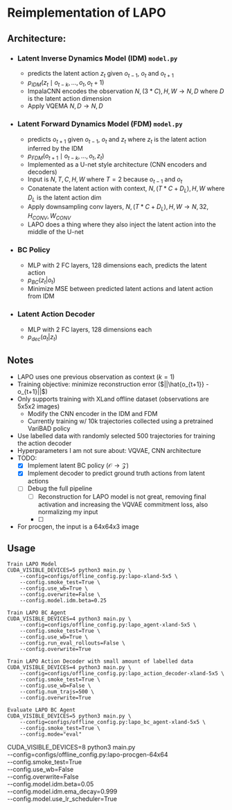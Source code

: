 # Reimplementation of LAPO

## Architecture:
- ### Latent Inverse Dynamics Model (IDM) `model.py`
    - predicts the latent action $z_t$ given $o_{t-1}$, $o_t$ and $o_{t+1}$
    - $p_{IDM}(z_t \mid o_{t-k}, \dots, o_t, o_t+1)$
    - ImpalaCNN encodes the observation $N,(3 * C), H, W \rightarrow N, D$ where $D$ is the latent action dimension
    - Apply VQEMA $N,D \rightarrow N,D$
- ### Latent Forward Dynamics Model (FDM) `model.py`
    - predicts $o_{t+1}$ given $o_{t-1}$, $o_t$ and $z_t$ where $z_t$ is the latent action inferred by the IDM
    - $p_{FDM}(o_{t+1} \mid o_{t-k}, \dots, o_t, z_t)$
    - Implemented as a U-net style architecture (CNN encoders and decoders)
    - Input is $N,T,C,H,W$ where $T=2$ because $o_{t-1}$ and $o_t$
    - Conatenate the latent action with context, $N,(T*C+D_L),H,W$ where $D_L$ is the latent action dim
    - Apply downsampling conv layers, $N,(T*C+D_L),H,W \rightarrow N,32,H_{CONV},W_{CONV}$
    - LAPO does a thing where they also inject the latent action into the middle of the U-net
- ### BC Policy
    - MLP with 2 FC layers, 128 dimensions each, predicts the latent action
    - $p_{BC}(z_t | o_t)$ 
    - Minimize MSE between predicted latent actions and latent action from IDM
- ### Latent Action Decoder 
    - MLP with 2 FC layers, 128 dimensions each
    - $p_{dec}(a_t | z_t)$

## Notes
- LAPO uses one previous observation as context ($k=1$)
- Training objective: minimize reconstruction error ($||\hat{o_{t+1}} - o_{t+1}||$)
- Only supports training with XLand offline dataset (observations are 5x5x2 images)
    - Modify the CNN encoder in the IDM and FDM
    - Currently training w/ 10k trajectories collected using a pretrained VariBAD policy
- Use labelled data with randomly selected 500 trajectories for training the action decoder
- Hyperparameters I am not sure about: VQVAE, CNN architecture
- TODO: 
    - [x] Implement latent BC policy ($\mathcal{O} \rightarrow \mathcal{Z}$)
    - [x] Implement decoder to predict ground truth actions from latent actions
    - [ ] Debug the full pipeline
        - [ ] Reconstruction for LAPO model is not great, removing final activation and increasing the VQVAE commitment loss, also normalizing my input
        - [ ] 
- For procgen, the input is a 64x64x3 image

## Usage
```
Train LAPO Model
CUDA_VISIBLE_DEVICES=5 python3 main.py \
    --config=configs/offline_config.py:lapo-xland-5x5 \
    --config.smoke_test=True \
    --config.use_wb=True \
    --config.overwrite=False \
    --config.model.idm.beta=0.25

Train LAPO BC Agent
CUDA_VISIBLE_DEVICES=4 python3 main.py \
    --config=configs/offline_config.py:lapo_agent-xland-5x5 \
    --config.smoke_test=True \
    --config.use_wb=True \
    --config.run_eval_rollouts=False \
    --config.overwrite=True

Train LAPO Action Decoder with small amount of labelled data
CUDA_VISIBLE_DEVICES=4 python3 main.py \
    --config=configs/offline_config.py:lapo_action_decoder-xland-5x5 \
    --config.smoke_test=True \
    --config.use_wb=False \
    --config.num_trajs=500 \
    --config.overwrite=True

Evaluate LAPO BC Agent
CUDA_VISIBLE_DEVICES=5 python3 main.py \
    --config=configs/offline_config.py:lapo_bc_agent-xland-5x5 \
    --config.smoke_test=True \
    --config.mode="eval"
```

CUDA_VISIBLE_DEVICES=8 python3 main.py \
    --config=configs/offline_config.py:lapo-procgen-64x64 \
    --config.smoke_test=True \
    --config.use_wb=False \
    --config.overwrite=False \
    --config.model.idm.beta=0.05 \
    --config.model.idm.ema_decay=0.999 \
    --config.model.use_lr_scheduler=True